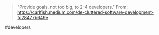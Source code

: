 > "Provide goals, not too big, to 2–4 developers."
From: https://carlfish.medium.com/de-cluttered-software-development-fc28477b649e

<!-- Keywords -->
#developers
<!-- /Keywords -->
